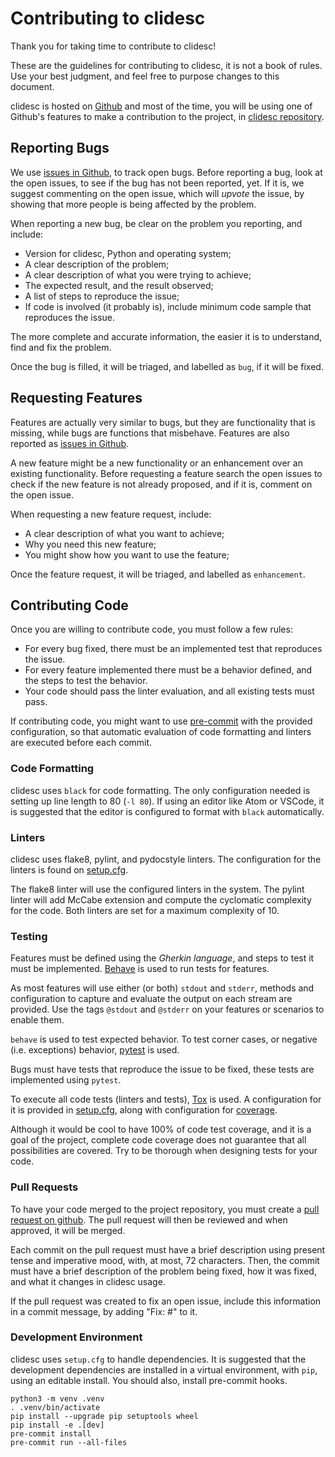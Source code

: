Contributing to clidesc
=======================

Thank you for taking time to contribute to clidesc!

These are the guidelines for contributing to clidesc, it is not a book of
rules. Use your best judgment, and feel free to purpose changes to this document.

clidesc is hosted on [Github](https://github.com) and most of the time,
you will be using one of Github's features to make a contribution to the
project, in [clidesc repository](https://github.com/rafasgj/clidesc).


Reporting Bugs
--------------

We use [issues in Github](https://github.com/rafasgj/clidesc/issues), to
track open bugs. Before reporting a bug, look at the open issues, to see
if the bug has not been reported, yet. If it is, we suggest commenting on
the open issue, which will _upvote_ the issue, by showing that more people
is being affected by the problem.

When reporting a new bug, be clear on the problem you reporting, and include:

* Version for clidesc, Python and operating system;
* A clear description of the problem;
* A clear description of what you were trying to achieve;
* The expected result, and the result observed;
* A list of steps to reproduce the issue;
* If code is involved (it probably is), include minimum code sample that
  reproduces the issue.

The more complete and accurate information, the easier it is to understand,
find and fix the problem.

Once the bug is filled, it will be triaged, and labelled as `bug`, if it
will be fixed.


Requesting Features
-------------------

Features are actually very similar to bugs, but they are functionality that
is missing, while bugs are functions that misbehave. Features are also
reported as [issues in Github](https://github.com/rafasgj/clidesc/issues).

A new feature might be a new functionality or an enhancement over an
existing functionality. Before requesting a feature search the open issues
to check if the new feature is not already proposed, and if it is, comment
on the open issue.

When requesting a new feature request, include:

* A clear description of what you want to achieve;
* Why you need this new feature;
* You might show how you want to use the feature;

Once the feature request, it will be triaged, and labelled as `enhancement`.


Contributing Code
-----------------

Once you are willing to contribute code, you must follow a few rules:

* For every bug fixed, there must be an implemented test that reproduces
  the issue.
* For every feature implemented there must be a behavior defined, and the
  steps to test the behavior.
* Your code should pass the linter evaluation, and all existing tests must
  pass.

If contributing code, you might want to use
[pre-commit](https://pre-commit.com) with the provided configuration, so
that automatic evaluation of code formatting and linters are executed
before each commit.


### Code Formatting

clidesc uses `black` for code formatting. The only configuration needed is
setting up line length to 80 (`-l 80`). If using an editor like Atom or
VSCode, it is suggested that the editor is configured to format with `black`
automatically.


### Linters

clidesc uses flake8, pylint, and pydocstyle linters. The configuration for
the linters is found on [setup.cfg](setup.cfg).

The flake8 linter will use the configured linters in the system. The pylint
linter will add McCabe extension and compute the cyclomatic complexity for
the code. Both linters are set for a maximum complexity of 10.


### Testing

Features must be defined using the _Gherkin language_, and steps to test it
must be implemented. [Behave](http://github.com/behave/behave) is used to
run tests for features.

As most features will use either (or both) `stdout` and `stderr`, methods
and configuration to capture and evaluate the output on each stream are
provided. Use the tags `@stdout` and `@stderr` on your features or scenarios
to enable them.

`behave` is used to test expected behavior. To test corner cases, or negative
(i.e. exceptions) behavior, [pytest](https;//pytest.org) is used.

Bugs must have tests that reproduce the issue to be fixed, these tests are
implemented using `pytest`.

To execute all code tests (linters and tests), [Tox](https://tox.readthedocs.io)
is used. A configuration for it is provided in [setup.cfg](setup.cfg), along
with configuration for [coverage](https://github.com/nedbat/coveragepy).

Although it would be cool to have 100% of code test coverage, and it is a
goal of the project, complete code coverage does not guarantee that all
possibilities are covered. Try to be thorough when designing tests for your
code.


### Pull Requests

To have your code merged to the project repository, you must create a
[pull request on github](https://github.com/rafasgj/clidesc/pulls). The
pull request will then be reviewed and when approved, it will be merged.

Each commit on the pull request must have a brief description using
present tense and imperative mood, with, at most, 72 characters.
Then, the commit must have a brief description of the problem being fixed,
how it was fixed, and what it changes in clidesc usage.

If the pull request was created to fix an open issue, include this
information in a commit message, by adding "Fix: #<issue number>" to it.


### Development Environment

clidesc uses `setup.cfg` to handle dependencies. It is suggested that the
development dependencies are installed in a virtual environment, with `pip`,
using an editable install. You should also, install pre-commit hooks.

```
python3 -m venv .venv
. .venv/bin/activate
pip install --upgrade pip setuptools wheel
pip install -e .[dev]
pre-commit install
pre-commit run --all-files
```
